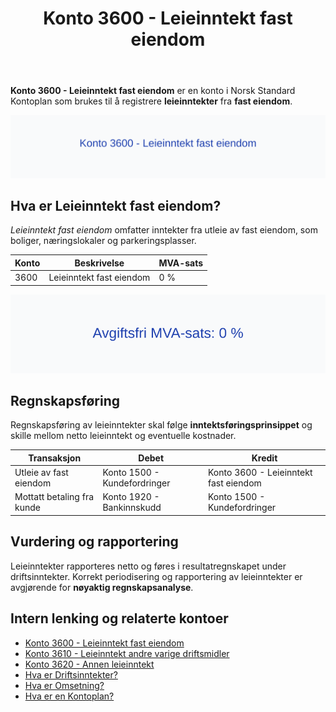 ﻿---
title: "Konto 3600 - Leieinntekt fast eiendom"
meta_title: "3600-leieinntekt-fast-eiendom"
meta_description: '**Konto 3600 - Leieinntekt fast eiendom** er en konto i Norsk Standard Kontoplan som brukes til å registrere **leieinntekter** fra **fast eiendom**.'
slug: 3600-leieinntekt-fast-eiendom
type: blog
layout: pages/single
---

**Konto 3600 - Leieinntekt fast eiendom** er en konto i Norsk Standard Kontoplan som brukes til å registrere **leieinntekter** fra **fast eiendom**.

![Illustrasjon av konto 3600 Leieinntekt fast eiendom](3600-leieinntekt-fast-eiendom-image.svg)

## Hva er Leieinntekt fast eiendom?

*Leieinntekt fast eiendom* omfatter inntekter fra utleie av fast eiendom, som boliger, næringslokaler og parkeringsplasser.

| Konto | Beskrivelse                   | MVA-sats |
|-------|-------------------------------|----------|
| 3600  | Leieinntekt fast eiendom      | 0 %      |

![Avgiftsfri MVA-sats: 0 %](3600-mva-avgiftsfri.svg)

## Regnskapsføring

Regnskapsføring av leieinntekter skal følge **inntektsføringsprinsippet** og skille mellom netto leieinntekt og eventuelle kostnader.

| Transaksjon                          | Debet                              | Kredit                             |
|--------------------------------------|------------------------------------|------------------------------------|
| Utleie av fast eiendom               | Konto 1500 - Kundefordringer       | Konto 3600 - Leieinntekt fast eiendom |
| Mottatt betaling fra kunde           | Konto 1920 - Bankinnskudd          | Konto 1500 - Kundefordringer       |

## Vurdering og rapportering

Leieinntekter rapporteres netto og føres i resultatregnskapet under driftsinntekter. Korrekt periodisering og rapportering av leieinntekter er avgjørende for **nøyaktig regnskapsanalyse**.

## Intern lenking og relaterte kontoer

* [Konto 3600 - Leieinntekt fast eiendom](/blogs/kontoplan/3600-leieinntekt-fast-eiendom "Konto 3600 - Leieinntekt fast eiendom")
* [Konto 3610 - Leieinntekt andre varige driftsmidler](/blogs/kontoplan/3610-leieinntekt-andre-varige-driftsmidler "Konto 3610 - Leieinntekt andre varige driftsmidler")
* [Konto 3620 - Annen leieinntekt](/blogs/kontoplan/3620-annen-leieinntekt "Konto 3620 - Annen leieinntekt")
* [Hva er Driftsinntekter?](/blogs/regnskap/hva-er-driftsinntekter "Hva er Driftsinntekter? Komplett Guide til Driftsinntekter i Regnskap")
* [Hva er Omsetning?](/blogs/regnskap/hva-er-omsetning "Hva er Omsetning? Komplett Guide til Omsetning i Regnskap og Skatt")
* [Hva er en Kontoplan?](/blogs/regnskap/hva-er-kontoplan "Hva er en Kontoplan? Komplett Guide til Kontoplaner i Norsk Regnskap")






